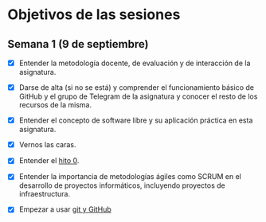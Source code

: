 # Objetivos de las sesiones

## Semana 1 (9 de septiembre)

- [x] Entender la metodología docente, de evaluación y de interacción de la asignatura.
- [x] Darse de alta (si no se está) y comprender el funcionamiento básico de GitHub y el
   grupo de Telegram de la asignatura y conocer el resto de los recursos de la misma.
- [x] Entender el concepto de software libre y su aplicación práctica en esta asignatura.
- [x] Vernos las caras.
- [x] Entender el [hito 0](http://jj.github.io/IV/documentos/proyecto/0.Repositorio).
- [x] Entender la importancia de metodologías ágiles como SCRUM en el
   desarrollo de proyectos informáticos, incluyendo proyectos de infraestructura.
- [x] Empezar a usar [git y GitHub](https://rogerdudler.github.io/git-guide/index.es.html)

